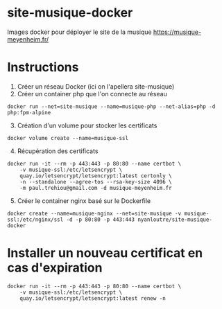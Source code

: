 # site-musique-docker
Images docker pour déployer le site de la musique https://musique-meyenheim.fr/

# Instructions

1. Créer un réseau Docker (ici on l'apellera site-musique)
2. Créer un container php que l'on connecte au réseau
```
docker run --net=site-musique --name=musique-php --net-alias=php -d php:fpm-alpine
```
3. Création d'un volume pour stocker les certificats
```
docker volume create --name=musique-ssl
```
4. Récupération des certificats
```
docker run -it --rm -p 443:443 -p 80:80 --name certbot \
    -v musique-ssl:/etc/letsencrypt \
    quay.io/letsencrypt/letsencrypt:latest certonly \
    -n --standalone --agree-tos --rsa-key-size 4096 \
    -m paul.trehiou@gmail.com -d musique-meyenheim.fr
```
5. Créer le container nginx basé sur le Dockerfile
```
docker create --name=musique-nginx --net=site-musique -v musique-ssl:/etc/nginx/ssl -d -p 80:80 -p 443:443 nyanloutre/site-musique-docker
```

# Installer un nouveau certificat en cas d'expiration

```
docker run -it --rm -p 443:443 -p 80:80 --name certbot \
    -v musique-ssl:/etc/letsencrypt \
    quay.io/letsencrypt/letsencrypt:latest renew -n
```
